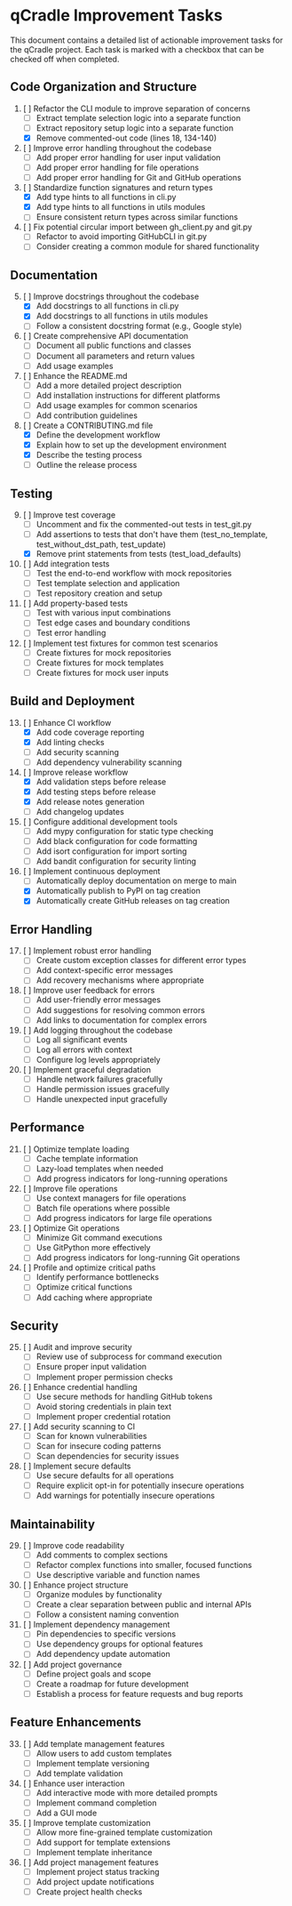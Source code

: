 # qCradle Improvement Tasks

This document contains a detailed list of actionable improvement tasks for the qCradle project. Each task is marked with a checkbox that can be checked off when completed.

## Code Organization and Structure

1. [ ] Refactor the CLI module to improve separation of concerns
   - [ ] Extract template selection logic into a separate function
   - [ ] Extract repository setup logic into a separate function
   - [x] Remove commented-out code (lines 18, 134-140)

2. [ ] Improve error handling throughout the codebase
   - [ ] Add proper error handling for user input validation
   - [ ] Add proper error handling for file operations
   - [ ] Add proper error handling for Git and GitHub operations

3. [ ] Standardize function signatures and return types
   - [x] Add type hints to all functions in cli.py
   - [x] Add type hints to all functions in utils modules
   - [ ] Ensure consistent return types across similar functions

4. [ ] Fix potential circular import between gh_client.py and git.py
   - [ ] Refactor to avoid importing GitHubCLI in git.py
   - [ ] Consider creating a common module for shared functionality

## Documentation

5. [ ] Improve docstrings throughout the codebase
   - [x] Add docstrings to all functions in cli.py
   - [x] Add docstrings to all functions in utils modules
   - [ ] Follow a consistent docstring format (e.g., Google style)

6. [ ] Create comprehensive API documentation
   - [ ] Document all public functions and classes
   - [ ] Document all parameters and return values
   - [ ] Add usage examples

7. [ ] Enhance the README.md
   - [ ] Add a more detailed project description
   - [ ] Add installation instructions for different platforms
   - [ ] Add usage examples for common scenarios
   - [ ] Add contribution guidelines

8. [ ] Create a CONTRIBUTING.md file
   - [x] Define the development workflow
   - [x] Explain how to set up the development environment
   - [x] Describe the testing process
   - [ ] Outline the release process

## Testing

9. [ ] Improve test coverage
   - [ ] Uncomment and fix the commented-out tests in test_git.py
   - [ ] Add assertions to tests that don't have them (test_no_template, test_without_dst_path, test_update)
   - [x] Remove print statements from tests (test_load_defaults)

10. [ ] Add integration tests
    - [ ] Test the end-to-end workflow with mock repositories
    - [ ] Test template selection and application
    - [ ] Test repository creation and setup

11. [ ] Add property-based tests
    - [ ] Test with various input combinations
    - [ ] Test edge cases and boundary conditions
    - [ ] Test error handling

12. [ ] Implement test fixtures for common test scenarios
    - [ ] Create fixtures for mock repositories
    - [ ] Create fixtures for mock templates
    - [ ] Create fixtures for mock user inputs

## Build and Deployment

13. [ ] Enhance CI workflow
    - [x] Add code coverage reporting
    - [x] Add linting checks
    - [ ] Add security scanning
    - [ ] Add dependency vulnerability scanning

14. [ ] Improve release workflow
    - [x] Add validation steps before release
    - [x] Add testing steps before release
    - [x] Add release notes generation
    - [ ] Add changelog updates

15. [ ] Configure additional development tools
    - [ ] Add mypy configuration for static type checking
    - [ ] Add black configuration for code formatting
    - [ ] Add isort configuration for import sorting
    - [ ] Add bandit configuration for security linting

16. [ ] Implement continuous deployment
    - [ ] Automatically deploy documentation on merge to main
    - [x] Automatically publish to PyPI on tag creation
    - [x] Automatically create GitHub releases on tag creation

## Error Handling

17. [ ] Implement robust error handling
    - [ ] Create custom exception classes for different error types
    - [ ] Add context-specific error messages
    - [ ] Add recovery mechanisms where appropriate

18. [ ] Improve user feedback for errors
    - [ ] Add user-friendly error messages
    - [ ] Add suggestions for resolving common errors
    - [ ] Add links to documentation for complex errors

19. [ ] Add logging throughout the codebase
    - [ ] Log all significant events
    - [ ] Log all errors with context
    - [ ] Configure log levels appropriately

20. [ ] Implement graceful degradation
    - [ ] Handle network failures gracefully
    - [ ] Handle permission issues gracefully
    - [ ] Handle unexpected input gracefully

## Performance

21. [ ] Optimize template loading
    - [ ] Cache template information
    - [ ] Lazy-load templates when needed
    - [ ] Add progress indicators for long-running operations

22. [ ] Improve file operations
    - [ ] Use context managers for file operations
    - [ ] Batch file operations where possible
    - [ ] Add progress indicators for large file operations

23. [ ] Optimize Git operations
    - [ ] Minimize Git command executions
    - [ ] Use GitPython more effectively
    - [ ] Add progress indicators for long-running Git operations

24. [ ] Profile and optimize critical paths
    - [ ] Identify performance bottlenecks
    - [ ] Optimize critical functions
    - [ ] Add caching where appropriate

## Security

25. [ ] Audit and improve security
    - [ ] Review use of subprocess for command execution
    - [ ] Ensure proper input validation
    - [ ] Implement proper permission checks

26. [ ] Enhance credential handling
    - [ ] Use secure methods for handling GitHub tokens
    - [ ] Avoid storing credentials in plain text
    - [ ] Implement proper credential rotation

27. [ ] Add security scanning to CI
    - [ ] Scan for known vulnerabilities
    - [ ] Scan for insecure coding patterns
    - [ ] Scan dependencies for security issues

28. [ ] Implement secure defaults
    - [ ] Use secure defaults for all operations
    - [ ] Require explicit opt-in for potentially insecure operations
    - [ ] Add warnings for potentially insecure operations

## Maintainability

29. [ ] Improve code readability
    - [ ] Add comments to complex sections
    - [ ] Refactor complex functions into smaller, focused functions
    - [ ] Use descriptive variable and function names

30. [ ] Enhance project structure
    - [ ] Organize modules by functionality
    - [ ] Create a clear separation between public and internal APIs
    - [ ] Follow a consistent naming convention

31. [ ] Implement dependency management
    - [ ] Pin dependencies to specific versions
    - [ ] Use dependency groups for optional features
    - [ ] Add dependency update automation

32. [ ] Add project governance
    - [ ] Define project goals and scope
    - [ ] Create a roadmap for future development
    - [ ] Establish a process for feature requests and bug reports

## Feature Enhancements

33. [ ] Add template management features
    - [ ] Allow users to add custom templates
    - [ ] Implement template versioning
    - [ ] Add template validation

34. [ ] Enhance user interaction
    - [ ] Add interactive mode with more detailed prompts
    - [ ] Implement command completion
    - [ ] Add a GUI mode

35. [ ] Improve template customization
    - [ ] Allow more fine-grained template customization
    - [ ] Add support for template extensions
    - [ ] Implement template inheritance

36. [ ] Add project management features
    - [ ] Implement project status tracking
    - [ ] Add project update notifications
    - [ ] Create project health checks

